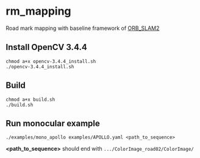 # rm_mapping
Road mark mapping with baseline framework of [ORB_SLAM2](https://github.com/raulmur/ORB_SLAM2)

## Install OpenCV 3.4.4
```
chmod a+x opencv-3.4.4_install.sh
./opencv-3.4.4_install.sh
```

## Build
```
chmod a+x build.sh
./build.sh
```

## Run monocular example
```
./examples/mono_apollo examples/APOLLO.yaml <path_to_sequence>
```
**<path_to_sequence>** should end with `.../ColorImage_road02/ColorImage/`
